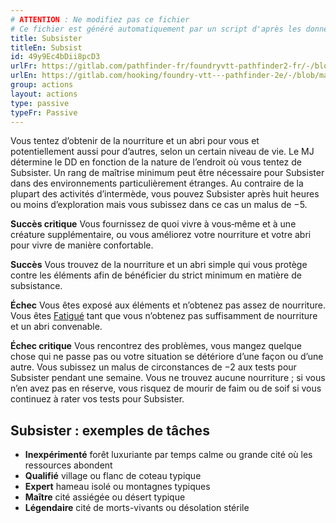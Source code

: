 ```yaml
---
# ATTENTION : Ne modifiez pas ce fichier
# Ce fichier est généré automatiquement par un script d'après les données du module Foundry VTT officiel et de sa traduction
title: Subsister
titleEn: Subsist
id: 49y9Ec4bDii8pcD3
urlFr: https://gitlab.com/pathfinder-fr/foundryvtt-pathfinder2-fr/-/blob/master/data/actions/49y9Ec4bDii8pcD3.htm
urlEn: https://gitlab.com/hooking/foundry-vtt---pathfinder-2e/-/blob/master/packs/data/actions.db/subsist.json
group: actions
layout: actions
type: passive
typeFr: Passive
---
```

Vous tentez d’obtenir de la nourriture et un abri pour vous et potentiellement aussi pour d’autres, selon un certain niveau de vie. Le MJ détermine le DD en fonction de la nature de l’endroit où vous tentez de Subsister. Un rang de maîtrise minimum peut être nécessaire pour Subsister dans des environnements particulièrement étranges. Au contraire de la plupart des activités d’intermède, vous pouvez Subsister après huit heures ou moins d’exploration mais vous subissez dans ce cas un malus de −5.

**Succès critique** Vous fournissez de quoi vivre à vous‑même et à une créature supplémentaire, ou vous améliorez votre nourriture et votre abri pour vivre de manière confortable.

**Succès** Vous trouvez de la nourriture et un abri simple qui vous protège contre les éléments afin de bénéficier du strict minimum en matière de subsistance.

**Échec** Vous êtes exposé aux éléments et n’obtenez pas assez de nourriture. Vous êtes [Fatigué](../etats/fatigué.md) tant que vous n’obtenez pas suffisamment de nourriture et un abri convenable.

**Échec critique** Vous rencontrez des problèmes, vous mangez quelque chose qui ne passe pas ou votre situation se détériore d’une façon ou d’une autre. Vous subissez un malus de circonstances de −2 aux tests pour Subsister pendant une semaine. Vous ne trouvez aucune nourriture ; si vous n’en avez pas en réserve, vous risquez de mourir de faim ou de soif si vous continuez à rater vos tests pour Subsister.

## Subsister : exemples de tâches



- **Inexpérimenté** forêt luxuriante par temps calme ou grande cité où les ressources abondent
- **Qualifié** village ou flanc de coteau typique
- **Expert** hameau isolé ou montagnes typiques
- **Maître** cité assiégée ou désert typique
- **Légendaire** cité de morts-vivants ou désolation stérile
